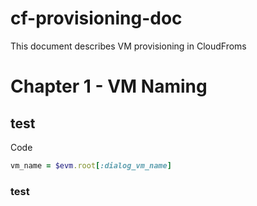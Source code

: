 # cf-provisioning-doc

This document describes VM provisioning in CloudFroms

# Chapter 1 - VM Naming

## test

Code

```ruby
vm_name = $evm.root[:dialog_vm_name]
````


### test
